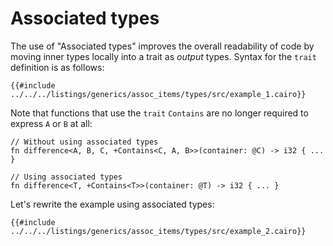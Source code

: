 # Associated types

The use of "Associated types" improves the overall readability of code by moving inner types locally into a trait as _output_ types. Syntax for the `trait` definition is as follows:

```cairo
{{#include ../../../listings/generics/assoc_items/types/src/example_1.cairo}}
```

Note that functions that use the `trait` `Contains` are no longer required to express `A` or `B` at all:

```cairo
// Without using associated types
fn difference<A, B, C, +Contains<C, A, B>>(container: @C) -> i32 { ... }

// Using associated types
fn difference<T, +Contains<T>>(container: @T) -> i32 { ... }

```

Let's rewrite the example using associated types:

```cairo, editable
{{#include ../../../listings/generics/assoc_items/types/src/example_2.cairo}}
```
